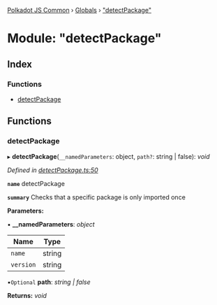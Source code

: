 [Polkadot JS Common](../README.md) › [Globals](../globals.md) › ["detectPackage"](_detectpackage_.md)

# Module: "detectPackage"

## Index

### Functions

* [detectPackage](_detectpackage_.md#detectpackage)

## Functions

###  detectPackage

▸ **detectPackage**(`__namedParameters`: object, `path?`: string | false): *void*

*Defined in [detectPackage.ts:50](https://github.com/polkadot-js/common/blob/c98e9947/packages/util/src/detectPackage.ts#L50)*

**`name`** detectPackage

**`summary`** Checks that a specific package is only imported once

**Parameters:**

▪ **__namedParameters**: *object*

Name | Type |
------ | ------ |
`name` | string |
`version` | string |

▪`Optional`  **path**: *string | false*

**Returns:** *void*
